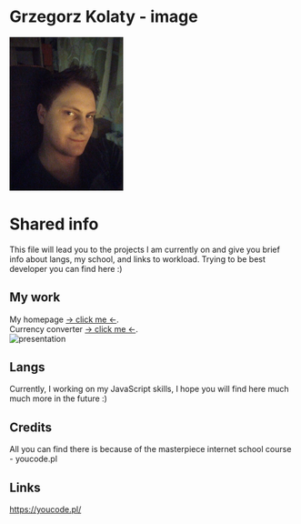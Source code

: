 # Grzegorz Kolaty - image

<img src="images/george.jpg" alt="drawing" width="200"/>

# Shared info

This file will lead you to the projects I am currently on and give you brief info about langs, my school, and links to workload.
Trying to be best developer you can find here :)
## My work

My homepage [-> click me <-](https://grzegorz-kolaty.github.io/homepage/).\
Currency converter  [-> click me <-](https://grzegorz-kolaty.github.io/currency-converter/).\
<img src="images/presentation.gif" alt="presentation" width="600"/>

## Langs

Currently, I working on my JavaScript skills, I hope you will find here much much more in the future :)
## Credits
All you can find there is because of the masterpiece internet school course - youcode.pl
## Links
https://youcode.pl/
